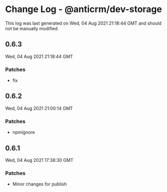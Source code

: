 # Change Log - @anticrm/dev-storage

This log was last generated on Wed, 04 Aug 2021 21:18:44 GMT and should not be manually modified.

## 0.6.3
Wed, 04 Aug 2021 21:18:44 GMT

### Patches

- fix

## 0.6.2
Wed, 04 Aug 2021 21:00:14 GMT

### Patches

- npmignore

## 0.6.1
Wed, 04 Aug 2021 17:38:30 GMT

### Patches

- Minor changes for publish

